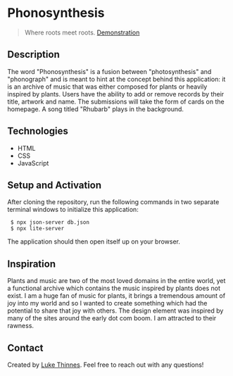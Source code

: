 # Phonosynthesis

> Where roots meet roots.
> [Demonstration](https://youtu.be/I5uxJP_UHfg)

## Description

The word "Phonosynthesis" is a fusion between "photosynthesis" and "phonograph" and is meant to hint at the concept behind this application: it is an archive of music that was either composed for plants or heavily inspired by plants. Users have the ability to add or remove records by their title, artwork and name. The submissions will take the form of cards on the homepage. A song titled "Rhubarb" plays in the background.

## Technologies

- HTML
- CSS
- JavaScript

## Setup and Activation

After cloning the repository, run the following commands in two separate terminal windows to initialize this application:

```
 $ npx json-server db.json
 $ npx lite-server
```

The application should then open itself up on your browser.

## Inspiration

Plants and music are two of the most loved domains in the entire world, yet a functional archive which contains the music inspired by plants does not exist. I am a huge fan of music for plants, it brings a tremendous amount of joy into my world and so I wanted to create something which had the potential to share that joy with others. The design element was inspired by many of the sites around the early dot com boom. I am attracted to their rawness.

## Contact

Created by [Luke Thinnes](https://www.linkedin.com/in/luke-thinnes-37a2a014b/). Feel free to reach out with any questions!
